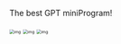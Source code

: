 The best GPT miniProgram!

<img src="https://wasted.icu/static/tmp/light.png" alt="img" style="zoom:50%;" />

<img src="https://wasted.icu/static/tmp/dark.png" alt="img" style="zoom:50%;" />

<img src="https://wasted.icu/static/tmp/QR.jpg" alt="img" style="zoom:50%;" />
